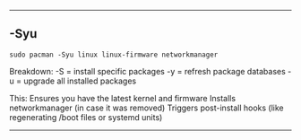 
---
## -Syu

```
sudo pacman -Syu linux linux-firmware networkmanager
```
Breakdown:
-S = install specific packages
-y = refresh package databases
-u = upgrade all installed packages

This:
Ensures you have the latest kernel and firmware
Installs networkmanager (in case it was removed)
Triggers post-install hooks (like regenerating /boot files or systemd units)

---